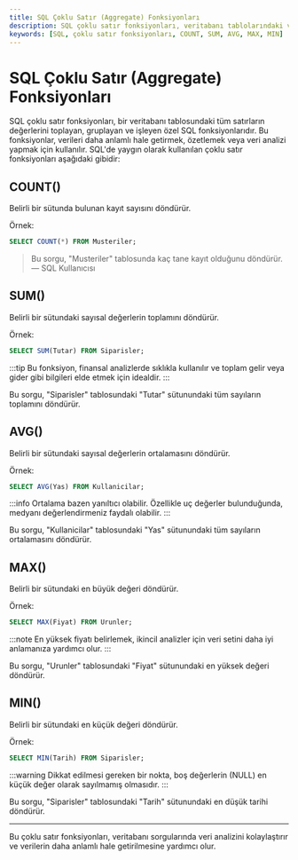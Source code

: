 ```yaml
---
title: SQL Çoklu Satır (Aggregate) Fonksiyonları
description: SQL çoklu satır fonksiyonları, veritabanı tablolarındaki verileri toplamak, gruplamak ve işlemek için kullanılan özel fonksiyonlardır. Bu fonksiyonlar, veri analizi yaparken veya verileri özetlerken önemli bir rol oynar.
keywords: [SQL, çoklu satır fonksiyonları, COUNT, SUM, AVG, MAX, MIN]
---
```


# SQL Çoklu Satır (Aggregate) Fonksiyonları

SQL çoklu satır fonksiyonları, bir veritabanı tablosundaki tüm satırların değerlerini toplayan, gruplayan ve işleyen özel SQL fonksiyonlarıdır. Bu fonksiyonlar, verileri daha anlamlı hale getirmek, özetlemek veya veri analizi yapmak için kullanılır. SQL'de yaygın olarak kullanılan çoklu satır fonksiyonları aşağıdaki gibidir:

## COUNT()

Belirli bir sütunda bulunan kayıt sayısını döndürür.

Örnek:

```sql
SELECT COUNT(*) FROM Musteriler;
```
> Bu sorgu, "Musteriler" tablosunda kaç tane kayıt olduğunu döndürür.  
> — SQL Kullanıcısı

## SUM()

Belirli bir sütundaki sayısal değerlerin toplamını döndürür.

Örnek:

```sql
SELECT SUM(Tutar) FROM Siparisler;
```

:::tip
Bu fonksiyon, finansal analizlerde sıklıkla kullanılır ve toplam gelir veya gider gibi bilgileri elde etmek için idealdir.
:::

Bu sorgu, "Siparisler" tablosundaki "Tutar" sütunundaki tüm sayıların toplamını döndürür.

## AVG()

Belirli bir sütundaki sayısal değerlerin ortalamasını döndürür.

Örnek:

```sql
SELECT AVG(Yas) FROM Kullanicilar;
```

:::info
Ortalama bazen yanıltıcı olabilir. Özellikle uç değerler bulunduğunda, medyanı değerlendirmeniz faydalı olabilir.
:::

Bu sorgu, "Kullanicilar" tablosundaki "Yas" sütunundaki tüm sayıların ortalamasını döndürür.

## MAX()

Belirli bir sütundaki en büyük değeri döndürür.

Örnek:

```sql
SELECT MAX(Fiyat) FROM Urunler;
```

:::note
En yüksek fiyatı belirlemek, ikincil analizler için veri setini daha iyi anlamanıza yardımcı olur.
:::

Bu sorgu, "Urunler" tablosundaki "Fiyat" sütunundaki en yüksek değeri döndürür.

## MIN()

Belirli bir sütundaki en küçük değeri döndürür.

Örnek:

```sql
SELECT MIN(Tarih) FROM Siparisler;
```

:::warning
Dikkat edilmesi gereken bir nokta, boş değerlerin (NULL) en küçük değer olarak sayılmamış olmasıdır.
:::

Bu sorgu, "Siparisler" tablosundaki "Tarih" sütunundaki en düşük tarihi döndürür.

---

Bu çoklu satır fonksiyonları, veritabanı sorgularında veri analizini kolaylaştırır ve verilerin daha anlamlı hale getirilmesine yardımcı olur.